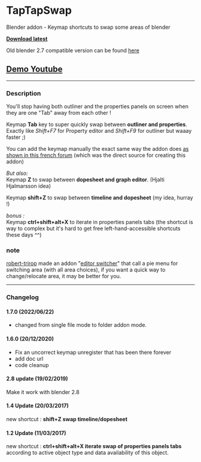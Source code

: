 # TapTapSwap
Blender addon - Keymap shortcuts to swap some areas of blender

**[Download latest](https://raw.githubusercontent.com/Pullusb/TapTapSwap/master/TapTapSwap.py)**

Old blender 2.7 compatible version can be found [here](https://github.com/Pullusb/SB_blender_addons_old_2_7)

## [Demo Youtube](https://www.youtube.com/watch?v=43v5kxFkcZk)

---

### Description  

You'll stop having both outliner and the properties panels on screen when they are one "Tab" away from each other !  

Keymap **Tab** key to super quickly swap between **outliner and properties**.  
Exactly like *Shift+F7* for Property editor and *Shift+F9* for outliner but waaay faster ;)  

You can add the keymap manually the exact same way the addon does [as shown in this french forum](http://blenderlounge.fr/forum/viewtopic.php?f=5&t=1446&start=45) (which was the direct source for creating this addon)  

*But also:*  
Keymap **Z** to swap between **dopesheet and graph editor**. (Hjalti Hjalmarsson idea) 

Keymap **shift+Z** to swap between **timeline and dopesheet** (my idea, hurray !)

*bonus :*  
Keymap **ctrl+shift+alt+X** to iterate in properties panels tabs (the shortcut is way to complex but it's hard to get free left-hand-accessible shortcuts these days ^^)
  
### note
[robert-trirop](https://github.com/robert-trirop) made an addon "[editor switcher](https://github.com/robert-trirop/editor_switcher)" that call a pie menu for switching area (with all area choices), if you want a quick way to change/relocate area, it may be better for you.

---
### Changelog

#### 1.7.0 (2022/06/22)

- changed from single file mode to folder addon mode.

#### 1.6.0 (20/12/2020)

- Fix an uncorrect keymap unregister that has been there forever
- add doc url
- code cleanup

#### 2.8 update (19/02/2019)
Make it work with blender 2.8 

#### 1.4 Update (20/03/2017)
new shortcut :
**shift+Z swap timeline/dopesheet**

#### 1.2 Update (11/03/2017)
new shortcut :
**ctrl+shift+alt+X iterate swap of properties panels tabs** according to active object type and data availability of this object.